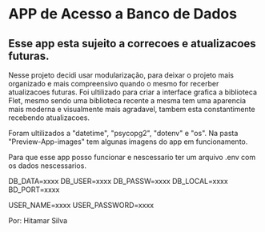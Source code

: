 # APP de Acesso a Banco de Dados

## Esse app esta sujeito a correcoes e atualizacoes futuras.

Nesse projeto decidi usar modularização, para deixar o projeto mais organizado e mais compreensivo
quando o mesmo for recerber atualizacoes futuras.
Foi ultilizado para criar a interface grafica a biblioteca Flet, mesmo sendo uma biblioteca recente 
a mesma tem uma aparencia mais moderna e visualmente mais agradavel, tambem esta constantimente 
recebendo atualizacoes.

Foram ultilizados a "datetime", "psycopg2", "dotenv" e "os".
Na pasta "Preview-App-images" tem algunas imagens do app em funcionamento.

Para que esse app posso funcionar e nescessario ter um arquivo .env com os dados nescessarios.

DB_DATA=xxxx
DB_USER=xxxx
DB_PASSW=xxxx
DB_LOCAL=xxxx
BD_PORT=xxxx

USER_NAME=xxxx
USER_PASSWORD=xxxx

Por: Hitamar Silva